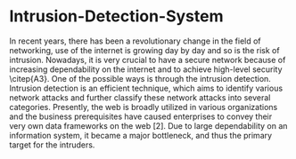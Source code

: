 # Intrusion-Detection-System
In recent years, there has been a revolutionary change in the field of networking, use of the internet is growing day by day and so is the risk of intrusion. Nowadays, it is very crucial to have a secure network because of increasing dependability on the internet and to achieve high-level security \citep{A3}. One of the possible ways is through the intrusion detection. Intrusion detection is an efficient technique, which aims to identify various network attacks and further classify these network attacks into several categories. Presently, the web is broadly utilized in various organizations and the business prerequisites have caused enterprises to convey their very own data frameworks on the web [2]. Due to large dependability on an information system, it became a major bottleneck, and thus the primary target for the intruders.
